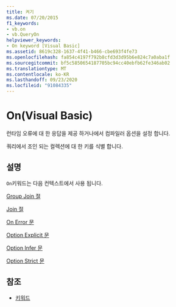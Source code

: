 ```yaml
---
title: 켜기
ms.date: 07/20/2015
f1_keywords:
- vb.on
- vb.QueryOn
helpviewer_keywords:
- On keyword [Visual Basic]
ms.assetid: 8619c328-1637-4f41-b466-cbe693f4fe73
ms.openlocfilehash: fa854c4197f792b8cfd3d3d95b6e824c7a0aba1f
ms.sourcegitcommit: bf5c5850654187705bc94cc40ebfb62fe346ab02
ms.translationtype: MT
ms.contentlocale: ko-KR
ms.lasthandoff: 09/23/2020
ms.locfileid: "91084335"
---
```

# <a name="on-visual-basic"></a>On(Visual Basic)

런타임 오류에 대 한 응답을 제공 하거나에서 컴파일러 옵션을 설정 합니다.  
  
 쿼리에서 조인 되는 컬렉션에 대 한 키를 식별 합니다.  
  
## <a name="remarks"></a>설명  

 `On`키워드는 다음 컨텍스트에서 사용 됩니다.  
  
 [Group Join 절](../language-reference/queries/group-join-clause.md)  
  
 [Join 절](../language-reference/queries/join-clause.md)  
  
 [On Error 문](../language-reference/statements/on-error-statement.md)  
  
 [Option Explicit 문](../language-reference/statements/option-explicit-statement.md)  
  
 [Option Infer 문](../language-reference/statements/option-infer-statement.md)  
  
 [Option Strict 문](../language-reference/statements/option-strict-statement.md)  
  
## <a name="see-also"></a>참조

- [키워드](../language-reference/keywords/index.md)
